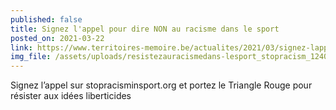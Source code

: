 ```yaml
---
published: false
title: Signez l'appel pour dire NON au racisme dans le sport
posted_on: 2021-03-22
link: https://www.territoires-memoire.be/actualites/2021/03/signez-lappel-pour-dire-non-au-racisme-dans-le-sport/
img_file: /assets/uploads/resistezauracismedans-lesport_stopracism_1240x480.jpg
---
```

Signez l’appel sur stopracisminsport.org et portez le Triangle Rouge pour résister aux idées liberticides